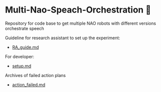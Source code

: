 # Multi-Nao-Speach-Orchestration 🤖️
Repository for code base to get multiple NAO robots with different versions orchestrate speech

Guideline for research assistant to set up the experiment: 
- [RA_guide.md](https://github.com/UvA-CW-Robo-research/Multi-Nao-Speech-Orchestration/blob/main/documentations/RA_guide.md)

For developer: 
- [setup.md](https://github.com/UvA-CW-Robo-research/Multi-Nao-Speech-Orchestration/blob/main/setup.md)

Archives of failed action plans
- [action_failed.md](https://github.com/UvA-CW-Robo-research/Multi-Nao-Speech-Orchestration/blob/main/action_failed.md)
